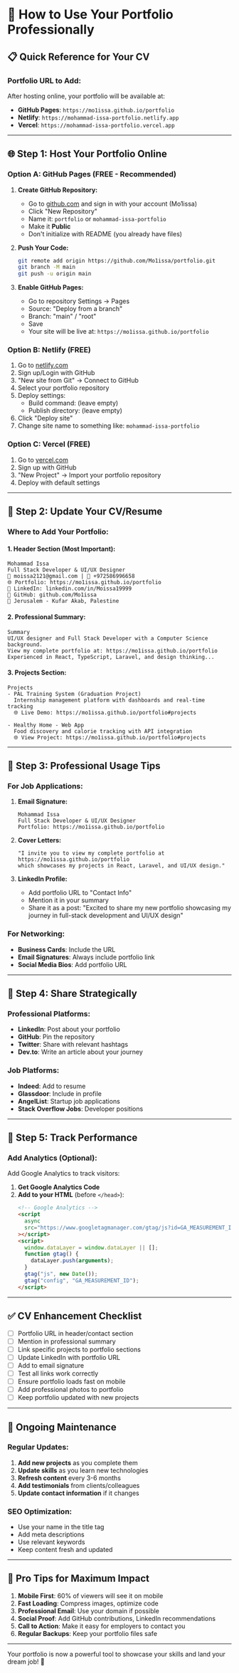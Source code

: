 # 🚀 How to Use Your Portfolio Professionally

## 📋 **Quick Reference for Your CV**

### **Portfolio URL to Add:**

After hosting online, your portfolio will be available at:

- **GitHub Pages**: `https://mo1issa.github.io/portfolio`
- **Netlify**: `https://mohammad-issa-portfolio.netlify.app`
- **Vercel**: `https://mohammad-issa-portfolio.vercel.app`

---

## 🌐 **Step 1: Host Your Portfolio Online**

### **Option A: GitHub Pages (FREE - Recommended)**

1. **Create GitHub Repository:**

   - Go to [github.com](https://github.com) and sign in with your account (Mo1issa)
   - Click "New Repository"
   - Name it: `portfolio` or `mohammad-issa-portfolio`
   - Make it **Public**
   - Don't initialize with README (you already have files)

2. **Push Your Code:**

   ```bash
   git remote add origin https://github.com/Mo1issa/portfolio.git
   git branch -M main
   git push -u origin main
   ```

3. **Enable GitHub Pages:**
   - Go to repository Settings → Pages
   - Source: "Deploy from a branch"
   - Branch: "main" / "root"
   - Save
   - Your site will be live at: `https://mo1issa.github.io/portfolio`

### **Option B: Netlify (FREE)**

1. Go to [netlify.com](https://netlify.com)
2. Sign up/Login with GitHub
3. "New site from Git" → Connect to GitHub
4. Select your portfolio repository
5. Deploy settings:
   - Build command: (leave empty)
   - Publish directory: (leave empty)
6. Click "Deploy site"
7. Change site name to something like: `mohammad-issa-portfolio`

### **Option C: Vercel (FREE)**

1. Go to [vercel.com](https://vercel.com)
2. Sign up with GitHub
3. "New Project" → Import your portfolio repository
4. Deploy with default settings

---

## 📄 **Step 2: Update Your CV/Resume**

### **Where to Add Your Portfolio:**

#### **1. Header Section (Most Important):**

```
Mohammad Issa
Full Stack Developer & UI/UX Designer
📧 moissa2121@gmail.com | 📱 +972586996658
🌐 Portfolio: https://mo1issa.github.io/portfolio
💼 LinkedIn: linkedin.com/in/Moissa19999
🐙 GitHub: github.com/Mo1issa
📍 Jerusalem - Kufar Akab, Palestine
```

#### **2. Professional Summary:**

```
Summary
UI/UX designer and Full Stack Developer with a Computer Science background.
View my complete portfolio at: https://mo1issa.github.io/portfolio
Experienced in React, TypeScript, Laravel, and design thinking...
```

#### **3. Projects Section:**

```
Projects
- PAL Training System (Graduation Project)
  Internship management platform with dashboards and real-time tracking
  🌐 Live Demo: https://mo1issa.github.io/portfolio#projects

- Healthy Home - Web App
  Food discovery and calorie tracking with API integration
  🌐 View Project: https://mo1issa.github.io/portfolio#projects
```

---

## 💼 **Step 3: Professional Usage Tips**

### **For Job Applications:**

1. **Email Signature:**

   ```
   Mohammad Issa
   Full Stack Developer & UI/UX Designer
   Portfolio: https://mo1issa.github.io/portfolio
   ```

2. **Cover Letters:**

   ```
   "I invite you to view my complete portfolio at https://mo1issa.github.io/portfolio
   which showcases my projects in React, Laravel, and UI/UX design."
   ```

3. **LinkedIn Profile:**
   - Add portfolio URL to "Contact Info"
   - Mention it in your summary
   - Share it as a post: "Excited to share my new portfolio showcasing my journey in full-stack development and UI/UX design"

### **For Networking:**

- **Business Cards**: Include the URL
- **Email Signatures**: Always include portfolio link
- **Social Media Bios**: Add portfolio URL

---

## 📱 **Step 4: Share Strategically**

### **Professional Platforms:**

- **LinkedIn**: Post about your portfolio
- **GitHub**: Pin the repository
- **Twitter**: Share with relevant hashtags
- **Dev.to**: Write an article about your journey

### **Job Platforms:**

- **Indeed**: Add to resume
- **Glassdoor**: Include in profile
- **AngelList**: Startup job applications
- **Stack Overflow Jobs**: Developer positions

---

## 🎯 **Step 5: Track Performance**

### **Add Analytics (Optional):**

Add Google Analytics to track visitors:

1. **Get Google Analytics Code**
2. **Add to your HTML** (before `</head>`):
   ```html
   <!-- Google Analytics -->
   <script
     async
     src="https://www.googletagmanager.com/gtag/js?id=GA_MEASUREMENT_ID"
   ></script>
   <script>
     window.dataLayer = window.dataLayer || [];
     function gtag() {
       dataLayer.push(arguments);
     }
     gtag("js", new Date());
     gtag("config", "GA_MEASUREMENT_ID");
   </script>
   ```

---

## ✅ **CV Enhancement Checklist**

- [ ] Portfolio URL in header/contact section
- [ ] Mention in professional summary
- [ ] Link specific projects to portfolio sections
- [ ] Update LinkedIn with portfolio URL
- [ ] Add to email signature
- [ ] Test all links work correctly
- [ ] Ensure portfolio loads fast on mobile
- [ ] Add professional photos to portfolio
- [ ] Keep portfolio updated with new projects

---

## 🎨 **Ongoing Maintenance**

### **Regular Updates:**

1. **Add new projects** as you complete them
2. **Update skills** as you learn new technologies
3. **Refresh content** every 3-6 months
4. **Add testimonials** from clients/colleagues
5. **Update contact information** if it changes

### **SEO Optimization:**

- Use your name in the title tag
- Add meta descriptions
- Use relevant keywords
- Keep content fresh and updated

---

## 🚀 **Pro Tips for Maximum Impact**

1. **Mobile First**: 60% of viewers will see it on mobile
2. **Fast Loading**: Compress images, optimize code
3. **Professional Email**: Use your domain if possible
4. **Social Proof**: Add GitHub contributions, LinkedIn recommendations
5. **Call to Action**: Make it easy for employers to contact you
6. **Regular Backups**: Keep your portfolio files safe

---

Your portfolio is now a powerful tool to showcase your skills and land your dream job! 🎯
